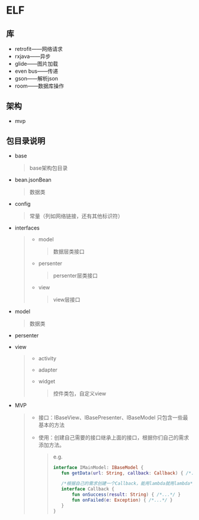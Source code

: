 # ELF
## 库

- retrofit——网络请求
- rxjava——异步
- glide——图片加载
- even bus——传递
- gson——解析json
- room——数据库操作

## 架构

- mvp

## 包目录说明

- base

  > base架构包目录

- bean.jsonBean

  > 数据类

- config

  > 常量（列如网络链接，还有其他标识符）

- interfaces

  > - model 
  >
  >   > 数据层类接口
  >
  > - persenter
  >
  >   > persenter层类接口
  >
  > - view
  >
  >   > view层接口

- model

  > 数据类

- persenter

- view

  > - activity
  >
  > - adapter
  >
  > - widget
  >
  >   > 控件类包，自定义view



- MVP

  > - 接口：IBaseView、IBasePresenter、IBaseModel 只包含一些最基本的方法
  > - 使用：创建自己需要的接口继承上面的接口，根据你们自己的需求添加方法。
  >
  >   >e.g.
  >   >
  >   >```kotlin
  >   >interface IMainModel: IBaseModel {
  >   >    fun getData(url: String, callback: Callback) { /*...*/ }
  >   >
  >   >    /*根据自己的需求创建一个Callback，能用lambda就用lambda*/
  >   >    interface Callback {
  >   >        fun onSuccess(result: String) { /*...*/ }
  >   >        fun onFailed(e: Exception) { /*...*/ }
  >   >    }
  >   >}
  >   >```



